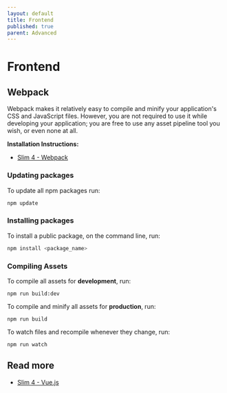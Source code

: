 ```yaml
---
layout: default
title: Frontend
published: true
parent: Advanced
---
```


# Frontend

## Webpack

Webpack makes it relatively easy to compile and minify your application's 
CSS and JavaScript files. However, you are not required to use it 
while developing your application; 
you are free to use any asset pipeline tool you wish, or even none at all.

**Installation Instructions:** 

* [Slim 4 - Webpack](https://ko-fi.com/s/5f182b4b22)

### Updating packages

To update all npm packages run:

```bash
npm update
```

### Installing packages

To install a public package, on the command line, run:

```bash
npm install <package_name>
```

### Compiling Assets

To compile all assets for **development**, run:

```
npm run build:dev
```

To compile and minify all assets for **production**, run:

```
npm run build
```

To watch files and recompile whenever they change, run:

```
npm run watch
```

## Read more

* [Slim 4 - Vue.js](https://ko-fi.com/s/5f182b4b22)

